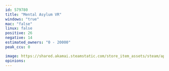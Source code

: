 ```yaml
---
id: 579780
title: "Mental Asylum VR"
windows: "true"
mac: "false"
linux: false
positive: 26
negative: 14
estimated_owners: "0 - 20000"
peak_ccu: 0

image: https://shared.akamai.steamstatic.com/store_item_assets/steam/apps/579780/header.jpg?t=1484363920
opinions:
---
```

